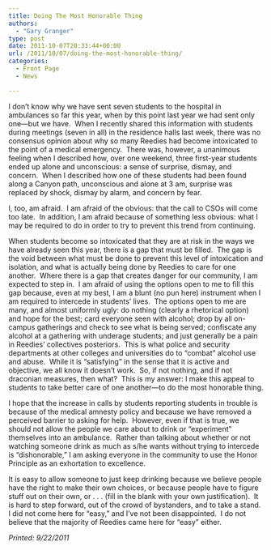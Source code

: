 ```yaml
---
title: Doing The Most Honorable Thing
authors: 
  - "Gary Granger"
type: post
date: 2011-10-07T20:33:44+00:00
url: /2011/10/07/doing-the-most-honorable-thing/
categories:
  - Front Page
  - News

---
```

I don’t know why we have sent seven students to the hospital in ambulances so far this year, when by this point last year we had sent only one—but we have.  When I recently shared this information with students during meetings (seven in all) in the residence halls last week, there was no consensus opinion about why so many Reedies had become intoxicated to the point of a medical emergency.  There was, however, a unanimous feeling when I described how, over one weekend, three first-year students ended up alone and unconscious: a sense of surprise, dismay, and concern.  When I described how one of these students had been found along a Canyon path, unconscious and alone at 3 am, surprise was replaced by shock, dismay by alarm, and concern by fear.

I, too, am afraid.  I am afraid of the obvious: that the call to CSOs will come too late.  In addition, I am afraid because of something less obvious: what I may be required to do in order to try to prevent this trend from continuing.

When students become so intoxicated that they are at risk in the ways we have already seen this year, there is a gap that must be filled.  The gap is the void between what must be done to prevent this level of intoxication and isolation, and what is actually being done by Reedies to care for one another.  Where there is a gap that creates danger for our community, I am expected to step in.  I am afraid of using the options open to me to fill this gap because, even at my best, I am a blunt (no pun here) instrument when I am required to intercede in students’ lives.  The options open to me are many, and almost uniformly ugly: do nothing (clearly a rhetorical option) and hope for the best; card everyone seen with alcohol; drop by all on-campus gatherings and check to see what is being served; confiscate any alcohol at a gathering with underage students; and just generally be a pain in Reedies’ collectives posteriors.  This is what police and security departments at other colleges and universities do to “combat” alcohol use and abuse.  While it is “satisfying” in the sense that it is active and objective, we all know it doesn’t work.  So, if not nothing, and if not draconian measures, then what?  This is my answer: I make this appeal to students to take better care of one another—to do the most honorable thing.

I hope that the increase in calls by students reporting students in trouble is because of the medical amnesty policy and because we have removed a perceived barrier to asking for help.  However, even if that is true, we should not allow the people we care about to drink or “experiment” themselves into an ambulance.  Rather than talking about whether or not watching someone drink as much as s/he wants without trying to intercede is “dishonorable,” I am asking everyone in the community to use the Honor Principle as an exhortation to excellence.

It is easy to allow someone to just keep drinking because we believe people have the right to make their own choices, or because people have to figure stuff out on their own, or . . . (fill in the blank with your own justification).  It is hard to step forward, out of the crowd of bystanders, and to take a stand.  I did not come here for “easy,” and I’ve not been disappointed.  I do not believe that the majority of Reedies came here for “easy” either.

_Printed: 9/22/2011_